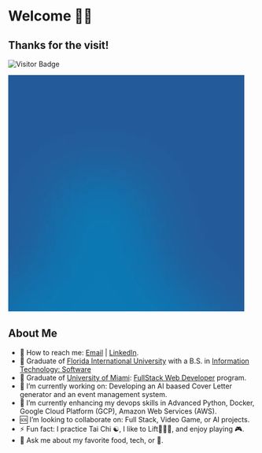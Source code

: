 # Welcome 👋🏾

## Thanks for the visit!

![Visitor Badge](https://visitor-badge.laobi.icu/badge?page_id=natejonesiii)

![](./img/hello.webp/)

## About Me

- 📩 How to reach me: [Email](inquire@devnjones.me) | [LinkedIn](https://linkedin.com/in/nathaniel-jones).
- 📜 Graduate of [Florida International University](https://www.cis.fiu.edu) with a B.S. in [Information Technology: Software](https://www.cis.fiu.edu/degree/software-track/)
- 📜 Graduate of [University of Miami](https://bootcamp.miami.edu/coding/): [FullStack Web Developer](https://www.credential.net/ecb74684-5872-405d-883a-69eb7b734be4) program.
- 🔭 I’m currently working on: Developing an AI baased Cover Letter generator and an event management system.
- 🏫 I’m currently enhancing my devops skills in Advanced Python, Docker, Google Cloud Platform (GCP), Amazon Web Services (AWS).
- 🆘 I’m looking to collaborate on: Full Stack, Video Game, or AI projects.
- ⚡ Fun fact: I practice Tai Chi ☯, I like to Lift🏋🏾‍♀️, and enjoy playing 🎮.
- 💬 Ask me about my favorite food, tech, or 🍵.
